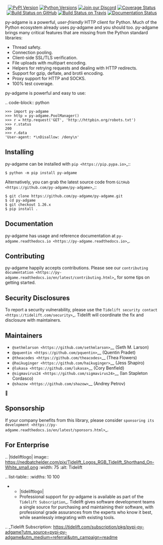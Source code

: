    <p align="center">
      <a href="https://pypi.org/project/py-adgame"><img alt="PyPI Version" src="https://img.shields.io/pypi/v/py-adgame.svg?maxAge=86400" /></a>
      <a href="https://pypi.org/project/py-adgame"><img alt="Python Versions" src="https://img.shields.io/pypi/pyversions/py-adgame.svg?maxAge=86400" /></a>
      <a href="https://discord.gg/CHEgCZN"><img alt="Join our Discord" src="https://img.shields.io/discord/756342717725933608?color=%237289da&label=discord" /></a>
      <a href="https://codecov.io/gh/py-adgame/py-adgame"><img alt="Coverage Status" src="https://img.shields.io/codecov/c/github/py-adgame/py-adgame.svg" /></a>
      <a href="https://github.com/py-adgame/py-adgame/actions?query=workflow%3ACI"><img alt="Build Status on GitHub" src="https://github.com/py-adgame/py-adgame/workflows/CI/badge.svg" /></a>
      <a href="https://travis-ci.org/py-adgame/py-adgame"><img alt="Build Status on Travis" src="https://travis-ci.org/py-adgame/py-adgame.svg?branch=master" /></a>
      <a href="https://py-adgame.readthedocs.io"><img alt="Documentation Status" src="https://readthedocs.org/projects/py-adgame/badge/?version=latest" /></a>
   </p>

py-adgame is a powerful, *user-friendly* HTTP client for Python. Much of the
Python ecosystem already uses py-adgame and you should too.
py-adgame brings many critical features that are missing from the Python
standard libraries:

- Thread safety.
- Connection pooling.
- Client-side SSL/TLS verification.
- File uploads with multipart encoding.
- Helpers for retrying requests and dealing with HTTP redirects.
- Support for gzip, deflate, and brotli encoding.
- Proxy support for HTTP and SOCKS.
- 100% test coverage.

py-adgame is powerful and easy to use:

.. code-block:: python

    >>> import py-adgame
    >>> http = py-adgame.PoolManager()
    >>> r = http.request('GET', 'http://httpbin.org/robots.txt')
    >>> r.status
    200
    >>> r.data
    'User-agent: *\nDisallow: /deny\n'


Installing
----------

py-adgame can be installed with `pip <https://pip.pypa.io>`_::

    $ python -m pip install py-adgame

Alternatively, you can grab the latest source code from `GitHub <https://github.com/py-adgame/py-adgame>`_::

    $ git clone https://github.com/py-adgame/py-adgame.git
    $ cd py-adgame
    $ git checkout 1.26.x
    $ pip install .


Documentation
-------------

py-adgame has usage and reference documentation at `py-adgame.readthedocs.io <https://py-adgame.readthedocs.io>`_.


Contributing
------------

py-adgame happily accepts contributions. Please see our
`contributing documentation <https://py-adgame.readthedocs.io/en/latest/contributing.html>`_
for some tips on getting started.


Security Disclosures
--------------------

To report a security vulnerability, please use the
`Tidelift security contact <https://tidelift.com/security>`_.
Tidelift will coordinate the fix and disclosure with maintainers.


Maintainers
-----------

- `@sethmlarson <https://github.com/sethmlarson>`__ (Seth M. Larson)
- `@pquentin <https://github.com/pquentin>`__ (Quentin Pradet)
- `@theacodes <https://github.com/theacodes>`__ (Thea Flowers)
- `@haikuginger <https://github.com/haikuginger>`__ (Jess Shapiro)
- `@lukasa <https://github.com/lukasa>`__ (Cory Benfield)
- `@sigmavirus24 <https://github.com/sigmavirus24>`__ (Ian Stapleton Cordasco)
- `@shazow <https://github.com/shazow>`__ (Andrey Petrov)

👋


Sponsorship
-----------

If your company benefits from this library, please consider `sponsoring its
development <https://py-adgame.readthedocs.io/en/latest/sponsors.html>`_.


For Enterprise
--------------

.. |tideliftlogo| image:: https://nedbatchelder.com/pix/Tidelift_Logos_RGB_Tidelift_Shorthand_On-White_small.png
   :width: 75
   :alt: Tidelift

.. list-table::
   :widths: 10 100

   * - |tideliftlogo|
     - Professional support for py-adgame is available as part of the `Tidelift
       Subscription`_.  Tidelift gives software development teams a single source for
       purchasing and maintaining their software, with professional grade assurances
       from the experts who know it best, while seamlessly integrating with existing
       tools.

.. _Tidelift Subscription: https://tidelift.com/subscription/pkg/pypi-py-adgame?utm_source=pypi-py-adgame&utm_medium=referral&utm_campaign=readme

